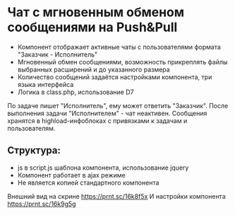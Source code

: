 # Чат с мгновенным обменом сообщениями на Push&Pull
- Компонент отображает активные чаты с пользователями формата "Заказчик - Исполнитель"
- Мгновенный обмен сообщениями, возможность прикреплять файлы выбранных расширений и до указанного размера
- Количество сообщений задаётся настройками компонента, три языка интерфейса 
- Логика в class.php, использование D7

По задаче пишет "Исполнитель", ему может ответить "Заказчик". После выполнения задачи "Исполнителем" - чат неактивен.
Сообщения хранятся в highload-инфоблоках с привязками к задачам и пользователям.

## Структура:
- js в script.js шаблона компонента, использование jquery
- Компонент работает в ajax режиме
- Не является копией стандартного компонента

Внешний вид на скрине https://prnt.sc/16k8f5x И настройки компонента https://prnt.sc/16k9g5g